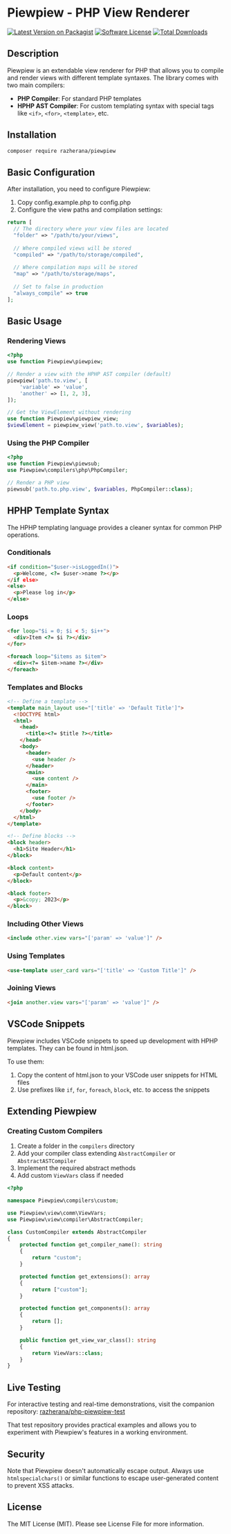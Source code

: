# Piewpiew - PHP View Renderer

[![Latest Version on Packagist](https://img.shields.io/packagist/v/razherana/piewpiew.svg)](https://packagist.org/packages/razherana/piewpiew)
[![Software License](https://img.shields.io/badge/license-MIT-brightgreen.svg)](LICENSE.md)
[![Total Downloads](https://img.shields.io/packagist/dt/razherana/piewpiew.svg)](https://packagist.org/packages/razherana/piewpiew/stats)

## Description

Piewpiew is an extendable view renderer for PHP that allows you to compile and render views with different template syntaxes. The library comes with two main compilers:

- **PHP Compiler**: For standard PHP templates
- **HPHP AST Compiler**: For custom templating syntax with special tags like `<if>`, `<for>`, `<template>`, etc.

## Installation

```bash
composer require razherana/piewpiew
```

## Basic Configuration

After installation, you need to configure Piewpiew:

1. Copy config.example.php to config.php
2. Configure the view paths and compilation settings:

```php
return [
  // The directory where your view files are located
  "folder" => "/path/to/your/views",
  
  // Where compiled views will be stored
  "compiled" => "/path/to/storage/compiled",
  
  // Where compilation maps will be stored
  "map" => "/path/to/storage/maps",
  
  // Set to false in production
  "always_compile" => true
];
```

## Basic Usage

### Rendering Views

```php
<?php
use function Piewpiew\piewpiew;

// Render a view with the HPHP AST compiler (default)
piewpiew('path.to.view', [
    'variable' => 'value',
    'another' => [1, 2, 3],
]);

// Get the ViewElement without rendering
use function Piewpiew\piewpiew_view;
$viewElement = piewpiew_view('path.to.view', $variables);
```

### Using the PHP Compiler

```php
<?php
use function Piewpiew\piewsub;
use Piewpiew\compilers\php\PhpCompiler;

// Render a PHP view
piewsub('path.to.php.view', $variables, PhpCompiler::class);
```

## HPHP Template Syntax

The HPHP templating language provides a cleaner syntax for common PHP operations.

### Conditionals

```html
<if condition="$user->isLoggedIn()">
  <p>Welcome, <?= $user->name ?></p>
</if else>
<else>
  <p>Please log in</p>
</else>
```

### Loops

```html
<for loop="$i = 0; $i < 5; $i++">
  <div>Item <?= $i ?></div>
</for>

<foreach loop="$items as $item">
  <div><?= $item->name ?></div>
</foreach>
```

### Templates and Blocks

```html
<!-- Define a template -->
<template main_layout use="['title' => 'Default Title']">
  <!DOCTYPE html>
  <html>
    <head>
      <title><?= $title ?></title>
    </head>
    <body>
      <header>
        <use header />
      </header>
      <main>
        <use content />
      </main>
      <footer>
        <use footer />
      </footer>
    </body>
  </html>
</template>

<!-- Define blocks -->
<block header>
  <h1>Site Header</h1>
</block>

<block content>
  <p>Default content</p>
</block>

<block footer>
  <p>&copy; 2023</p>
</block>
```

### Including Other Views

```html
<include other.view vars="['param' => 'value']" />
```

### Using Templates

```html
<use-template user_card vars="['title' => 'Custom Title']" />
```

### Joining Views

```html
<join another.view vars="['param' => 'value']" />
```

## VSCode Snippets

Piewpiew includes VSCode snippets to speed up development with HPHP templates. They can be found in html.json.

To use them:

1. Copy the content of html.json to your VSCode user snippets for HTML files
2. Use prefixes like `if`, `for`, `foreach`, `block`, etc. to access the snippets

## Extending Piewpiew

### Creating Custom Compilers

1. Create a folder in the `compilers` directory
2. Add your compiler class extending `AbstractCompiler` or `AbstractASTCompiler`
3. Implement the required abstract methods
4. Add custom `ViewVars` class if needed

```php
<?php

namespace Piewpiew\compilers\custom;

use Piewpiew\view\comm\ViewVars;
use Piewpiew\view\compiler\AbstractCompiler;

class CustomCompiler extends AbstractCompiler
{
    protected function get_compiler_name(): string
    {
        return "custom";
    }

    protected function get_extensions(): array
    {
        return ["custom"];
    }

    protected function get_components(): array
    {
        return [];
    }

    public function get_view_var_class(): string
    {
        return ViewVars::class;
    }
}
```

## Live Testing

For interactive testing and real-time demonstrations, visit the companion repository: [razherana/php-piewpiew-test](https://github.com/razherana/php-piewpiew-test) 

That test repository provides practical examples and allows you to experiment with Piewpiew's features in a working environment.

## Security

Note that Piewpiew doesn't automatically escape output. Always use `htmlspecialchars()` or similar functions to escape user-generated content to prevent XSS attacks.

## License

The MIT License (MIT). Please see License File for more information.
